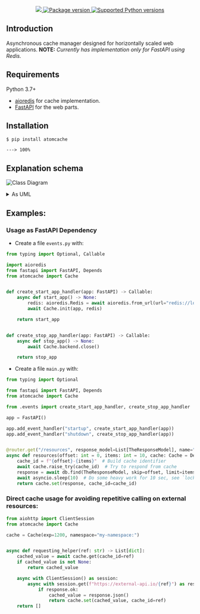 <p align="center">
<a href="https://codecov.io/gh/pysergio/atomcache"> 
 <img src="https://codecov.io/gh/pysergio/atomcache/branch/master/graph/badge.svg?token=OVZABBE1UJ"/> 
</a>
<a href="https://pypi.org/project/atomcache" target="_blank">
    <img src="https://img.shields.io/pypi/v/atomcache?color=%2334D058&label=pypi%20package" alt="Package version">
</a>
<a href="https://pypi.org/project/atomcache" target="_blank">
    <img src="https://img.shields.io/pypi/pyversions/atomcache.svg?color=%2334D058" alt="Supported Python versions">
</a>
</p>

## Introduction
Asynchronous cache manager designed for horizontally scaled web applications.
**NOTE:** _Currently has implementation only for FastAPI using Redis._

## Requirements

Python 3.7+

* <a href="https://aioredis.readthedocs.io" class="external-link" target="_blank">aioredis</a> for cache implementation.
* <a href="https://fastapi.tiangolo.com" class="external-link" target="_blank">FastAPI</a> for the web parts.
  
## Installation

<div class="termy">

```console
$ pip install atomcache

---> 100%
```

## Explanation schema

![Class Diagram](http://www.plantuml.com/plantuml/proxy?src=https://raw.githubusercontent.com/pysergio/atomcache/master/README.md)

<details markdown="1">
<summary>As UML</summary>

```plantuml
@startuml
    !theme materia
    participant Redis
    participant Instance_A as A
    participant Instance_B as B
    participant Instance_N as C


    B <-> Redis: GET: Cache=null & GET: Lock=null

    B <-> Redis: SET: Lock = true

    activate B #Red
    A <--> Redis: GET: Cache=null & GET: Lock=true
    activate A #Transparent
    C <--> Redis: GET: Cache=null & GET: Lock=true
    activate C #Transparent
    B <--> B: Do the computation
    B -> Redis: SET: Cache={...}
    deactivate B

    group Notify Cache SET
        Redis -> C
        Redis -> A
    end
    group GET Cache
        Redis <-> C
    deactivate C
        Redis <-> A
    deactivate A
    end
@enduml
```
</details>

## Examples:

### Usage as FastAPI Dependency

* Create a file `events.py` with:

```Python
from typing import Optional, Callable

import aioredis
from fastapi import FastAPI, Depends
from atomcache import Cache


def create_start_app_handler(app: FastAPI) -> Callable:
    async def start_app() -> None:
        redis: aioredis.Redis = await aioredis.from_url(url="redis://localhost", encoding="utf-8")
        await Cache.init(app, redis)

    return start_app


def create_stop_app_handler(app: FastAPI) -> Callable:
    async def stop_app() -> None:
        await Cache.backend.close()

    return stop_app
```

* Create a file `main.py` with:

```Python
from typing import Optional

from fastapi import FastAPI, Depends
from atomcache import Cache

from .events import create_start_app_handler, create_stop_app_handler

app = FastAPI()

app.add_event_handler("startup", create_start_app_handler(app))
app.add_event_handler("shutdown", create_stop_app_handler(app))


@router.get("/resources", response_model=List[TheResponseModel], name="main:test-example")
async def resources(offset: int = 0, items: int = 10, cache: Cache = Depends(Cache(exp=600)):
    cache_id = f"{offset}-{items}"  # Build cache identifier
    await cache.raise_try(cache_id)  # Try to respond from cache
    response = await db.find(TheResponseModel, skip=offset, limit=items)
    await asyncio.sleep(10)  # Do some heavy work for 10 sec, see `lock_timeout`
    return cache.set(response, cache_id=cache_id)
```

### Direct cache usage for avoiding repetitive calling on external resources:

```Python
from aiohttp import ClientSession
from atomcache import Cache

cache = Cache(exp=1200, namespace="my-namespace:")


async def requesting_helper(ref: str) -> List[dict]:
    cached_value = await cache.get(cache_id=ref)
    if cached_value is not None:
        return cached_value

    async with ClientSession() as session:
        async with session.get(f"https://external-api.io/{ref}") as response:
            if response.ok:
                cached_value = response.json()
                return cache.set(cached_value, cache_id=ref)
    return []
```
